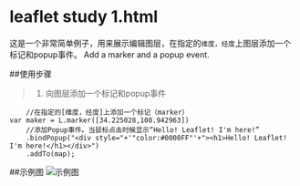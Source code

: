 # leaflet study 1.html
这是一个非常简单例子，用来展示编辑图层，在指定的`维度，经度`上图层添加一个标记和popup事件。 
Add a marker and a popup event.

##使用步骤
> 1. 向图层添加一个标记和popup事件
```
    //在指定的[维度，经度]上添加一个标记（marker）
var maker = L.marker([34.225028,108.942963])
    //添加Popup事件。当鼠标点击时候显示“Hello! Leaflet! I'm here!”
    .bindPopup("<div style="+'"color:#0000FF"'+"><h1>Hello! Leaflet! I'm here!</h1></div>")
    .addTo(map);
```

##示例图
![示例图](https://github.com/mutou8bit/leaflet-study/tree/master/2/image/map.png)
